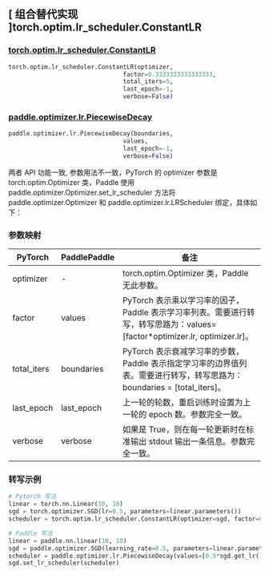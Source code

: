 ## [ 组合替代实现 ]torch.optim.lr_scheduler.ConstantLR

### [torch.optim.lr_scheduler.ConstantLR](https://pytorch.org/docs/stable/generated/torch.optim.lr_scheduler.ConstantLR.html)

```python
torch.optim.lr_scheduler.ConstantLR(optimizer,
                                factor=0.3333333333333333,
                                total_iters=5,
                                last_epoch=-1,
                                verbose=False)
```

### [paddle.optimizer.lr.PiecewiseDecay](https://www.paddlepaddle.org.cn/documentation/docs/zh/api/paddle/optimizer/lr/PiecewiseDecay_cn.html)

```python
paddle.optimizer.lr.PiecewiseDecay(boundaries,
                                values,
                                last_epoch=-1,
                                verbose=False)
```

两者 API 功能一致, 参数用法不一致，PyTorch 的 optimizer 参数是 torch.optim.Optimizer 类，Paddle 使用 paddle.optimizer.Optimizer.set_lr_scheduler 方法将 paddle.optimizer.Optimizer 和 paddle.optimizer.lr.LRScheduler 绑定，具体如下：

### 参数映射

| PyTorch | PaddlePaddle | 备注                                                                                       |
| ------- | ------------ | ------------------------------------------------------------------------------------------ |
| optimizer     | -       | torch.optim.Optimizer 类，Paddle 无此参数。 |
| factor     | values       | PyTorch 表示乘以学习率的因子，Paddle 表示学习率列表。需要进行转写，转写思路为：values=[factor*optimizer.lr, optimizer.lr]。         |
| total_iters     | boundaries      | PyTorch 表示衰减学习率的步数，Paddle 表示指定学习率的边界值列表。需要进行转写，转写思路为：boundaries = [total_iters]。             |
| last_epoch     | last_epoch       | 上一轮的轮数，重启训练时设置为上一轮的 epoch 数。参数完全一致。       |
| verbose     | verbose       | 如果是 True，则在每一轮更新时在标准输出 stdout 输出一条信息。参数完全一致。  |

### 转写示例
```python
# Pytorch 写法
linear = torch.nn.Linear(10, 10)
sgd = torch.optimizer.SGD(lr=0.5, parameters=linear.parameters())
scheduler = torch.optim.lr_scheduler.ConstantLR(optimizer=sgd, factor=0.5, total_iters=3)

# Paddle 写法
linear = paddle.nn.linear(10, 10)
sgd = paddle.optimizer.SGD(learning_rate=0.5, parameters=linear.parameters())
scheduler = paddle.optimizer.lr.PiecewiseDecay(values=[0.5*sgd.get_lr(), sgd.get_lr()], boundaries=[3])
sgd.set_lr_scheduler(scheduler)
```
